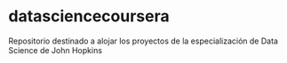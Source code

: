 # datasciencecoursera
Repositorio destinado a alojar los proyectos de la especialización de Data Science de John Hopkins
